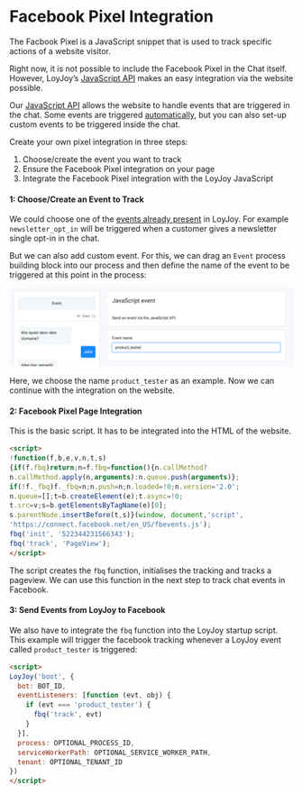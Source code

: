 # Facebook Pixel Integration

The Facbook Pixel is a JavaScript snippet that is used to track specific actions of a website visitor.

Right now, it is not possible to include the Facebook Pixel in the Chat itself. However, LoyJoy’s 
[JavaScript API](JAVASCRIPT_API.md)
makes an easy integration via the website possible.

Our [JavaScript API](JAVASCRIPT_API.md) allows the website to handle events that are triggered in the
chat. Some events are triggered [automatically](GOOGLE_TAG_MANAGER.md), but you can also set-up
custom events to be triggered inside the chat.

Create your own pixel integration in three steps:
1. Choose/create the event you want to track
2. Ensure the Facebook Pixel integration on your page
3. Integrate the Facebook Pixel integration with the LoyJoy JavaScript

#### 1: Choose/Create an Event to Track

We could choose one of the [events already present](GOOGLE_TAG_MANAGER.md) in LoyJoy. For example `newsletter_opt_in`
will be triggered when a customer gives a newsletter single opt-in in the chat.

But we can also add custom event. For this, we can drag an `Event` process building block into our process and then
define the name of the event to be triggered at this point in the process:

![event](facebook_pixel/choose_event.png)

Here, we choose the name `product_tester` as an example. Now we can continue with the integration on the website.

#### 2: Facebook Pixel Page Integration

This is the basic script. It has to be integrated into the HTML of the website.
```html
<script>
!function(f,b,e,v,n,t,s)
{if(f.fbq)return;n=f.fbq=function(){n.callMethod?
n.callMethod.apply(n,arguments):n.queue.push(arguments)};
if(!f._fbq)f._fbq=n;n.push=n;n.loaded=!0;n.version='2.0';
n.queue=[];t=b.createElement(e);t.async=!0;
t.src=v;s=b.getElementsByTagName(e)[0];
s.parentNode.insertBefore(t,s)}(window, document,'script',
'https://connect.facebook.net/en_US/fbevents.js');
fbq('init', '522344231566343');
fbq('track', 'PageView');
</script>
```

The script creates the `fbq` function, initialises the tracking and tracks a pageview. We can use this function in the next
step to track chat events in Facebook.

#### 3: Send Events from LoyJoy to Facebook

We also have to integrate the `fbq` function into the LoyJoy startup script. This example will trigger the facebook
tracking whenever a LoyJoy event called `product_tester` is triggered:

```html
<script>
LoyJoy('boot', {
  bot: BOT_ID,
  eventListeners: [function (evt, obj) {
    if (evt === 'product_tester') {
      fbq('track', evt)
    }
  }],
  process: OPTIONAL_PROCESS_ID,
  serviceWorkerPath: OPTIONAL_SERVICE_WORKER_PATH,
  tenant: OPTIONAL_TENANT_ID
})
</script>
```

